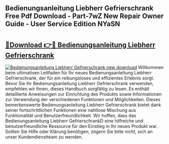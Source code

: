 ## Bedienungsanleitung Liebherr Gefrierschrank Free Pdf Download - Part-7wZ New Repair Owner Guide - User Service Edition NYaSN

# <h2><a href="http://df48g8.blite.top/?on=Bedienungsanleitung+Liebherr+Gefrierschrank">🔗Download 👉🔴 Bedienungsanleitung Liebherr Gefrierschrank</a></h2>

[![Bedienungsanleitung Liebherr Gefrierschrank new download](https://i.imgur.com/lujVjoI.png)](http://df48g8.blite.top/?on=Bedienungsanleitung+Liebherr+Gefrierschrank)
Willkommen beim ultimativen Leitfaden für Ihr neues Bedienungsanleitung Liebherr Gefrierschrank, der für ein reibungsloses und effizientes Erlebnis sorgt. Bevor Sie Ihr Bedienungsanleitung Liebherr Gefrierschrank verwenden, empfehlen wir Ihnen, dieses Handbuch sorgfältig zu lesen. Es enthält detaillierte Anweisungen zur Einrichtung des Produkts sowie Informationen zur Verwendung der verschiedenen Funktionen und Möglichkeiten. Dieses bemerkenswerte Bedienungsanleitung Liebherr Gefrierschrank bietet dank seiner fortschrittlichen Funktionen eine nahtlose Mischung aus Funktionalität und Benutzerfreundlichkeit. Wir hoffen, dass das Bedienungsanleitung Liebherr GefrierschrankD eine hilfreiche und benutzerfreundliche Ressource für den Einstieg in Ihr neues Produkt war. Sollten Sie Hilfe oder Klärung benötigen, zögern Sie bitte nicht, sich an unser Kundendienstteam zu wenden.
